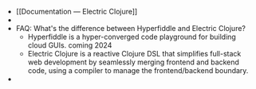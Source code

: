 - [[Documentation — Electric Clojure]]
-
- FAQ: What's the difference between Hyperfiddle and Electric Clojure?
	- Hyperfiddle is a hyper-converged code playground for building cloud GUIs. coming 2024
	- Electric Clojure is a reactive Clojure DSL that simplifies full-stack web development by seamlessly merging frontend and backend code, using a compiler to manage the frontend/backend boundary.
-